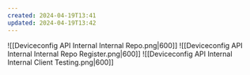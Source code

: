 ```yaml
---
created: 2024-04-19T13:41
updated: 2024-04-19T13:42
---
```

![[Deviceconfig API Internal Internal Repo.png|600]]
![[Deviceconfig API Internal Internal Repo Register.png|600]]
![[Deviceconfig API Internal Internal Client Testing.png|600]]
